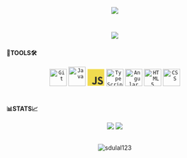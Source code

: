 <!-- Title -->
<div align="center">
  <img src="https://readme-typing-svg.demolab.com?font=Fira+Code&size=30&duration=4000&pause=1000&color=5DF7BD&center=true&vCenter=true&random=false&width=435&lines=Hello+and+welcome!!!+🙏🏻">
</div>

#
<!-- 
<img align="right" src="https://github.com/sdulal123/sdulal123/assets/86375908/a4bfd187-404b-4088-9517-30a5363037dc"/>
-->
<div align="center">
  <img src="https://readme-typing-svg.demolab.com?font=Fira+Code&duration=5000&pause=1000&color=53D3F7&center=true&vCenter=true&random=false&width=435&lines=I+am+Sushil%2C+a+frontend+developer">
</div>
 
  <!-- Use this sites to get logos: https://www.vectorlogo.zone or https://simpleicons.org/ -->
#### 📐TOOLS🛠
<div align="center">
  <code><img title="Git" width="40" height="40" src="https://www.vectorlogo.zone/logos/git-scm/git-scm-icon.svg"></code>
  <code><img title="Java" width="40" height="45" src="https://www.vectorlogo.zone/logos/java/java-icon.svg"></code>
  <code><img title="JavaScript" width="40" height="40" src="https://raw.githubusercontent.com/devicons/devicon/master/icons/javascript/javascript-original.svg"></code>
  <code><img title="TypeScript" width="40" height="40" src="https://www.vectorlogo.zone/logos/typescriptlang/typescriptlang-icon.svg"></code>
  <code><img title="Angular" width="40" height="40" src="https://www.vectorlogo.zone/logos/angular/angular-icon.svg"></code>
<!--   <code><img title="React" width="40" height="40" src="https://www.vectorlogo.zone/logos/reactjs/reactjs-icon.svg"></code> -->
  <code><img title="HTML5" width="40" height="40" src="https://www.vectorlogo.zone/logos/w3_html5/w3_html5-icon.svg"></code>
  <code><img title="CSS" width="40" height="40" src="https://www.vectorlogo.zone/logos/w3_css/w3_css-icon.svg"></code>
<!--   <code><img title="TailwindCSS" width="40" height="40" src="https://www.vectorlogo.zone/logos/tailwindcss/tailwindcss-icon.svg"></code> -->
</div>

#
#### 📊STATS📈
<div align="center">
  <img height="150em" src="https://github-readme-stats-eight-theta.vercel.app/api/top-langs/?username=sudulal123&layout=compact&langs_count=10&theme=merko">
  <img height="150em" src="https://github-readme-stats-eight-theta.vercel.app/api?username=sudulal123&show_icons=true&theme=tokyonight&include_all_commits=true&count_private=true">
</div>

<br/>

<!-- Page Reloaded counter -->
<p title="pageReloaded" align="center"> 
  <img alt="sdulal123" src="https://komarev.com/ghpvc/?username=sudulal123&color=brightgreen&style=plastic&label=PAGE+RELOADED"/>
</p>

#
<!-- This readme was created by Sushil Dulal - https://github.com/sudulal123 -->
